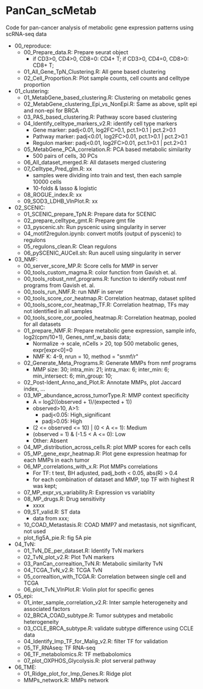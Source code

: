 # PanCan_scMetab
Code for pan-cancer analysis of metabolic gene expression patterns using scRNA-seq data


- 00_reproduce:
    - 00_Prepare_data.R: Prepare seurat object
        - if CD3>0, CD4>0, CD8=0: CD4+ T; if CD3>0, CD4=0, CD8>0: CD8+ T;
    - 01_All_Gene_TpN_Clustering.R: All gene based clustering
    - 02_Cell_Proportion.R: Plot sample counts, cell counts and celltype proportion
- 01_clustering:
    - 01_MetabGene_based_clustering.R: Clustering on metabolic genes
    - 02_MetabGene_clustering_Epi_vs_NonEpi.R: Same as above, split epi and non-epi for BRCA
    - 03_PAS_based_clustering.R: Pathway score based clustering
    - 04_Identify_celltype_markers_v2.R: identify cell type markers
        - Gene marker: padj<0.01, log2FC>0.1, pct.1>0.1 | pct.2>0.1
        - Pathway marker: padj<0.01, log2FC>0.01, pct.1>0.1 | pct.2>0.1
        - Regulon marker: padj<0.01, log2FC>0.01, pct.1>0.1 | pct.2>0.1
    - 05_MetabGene_PCA_correlation.R: PCA based metabolic similarity
        - 500 pairs of cells, 30 PCs
    - 06_All_dataset_merged.R: All datasets merged clustering
    - 07_Celltype_Pred_glm.R: xx
        - samples were dividing into train and test, then each sample 10000 cells
        - 10-folds & lasso & logistic 
    - 08_ROGUE_index.R: xx
    - 09_SOD3_LDHB_VlnPlot.R: xx
- 02_SCENIC:
    - 01_SCENIC_prepare_TpN.R: Prepare data for SCENIC
    - 02_prepare_celltype_gmt.R: Prepare gmt file
    - 03_pyscenic.sh: Run pyscenic using singularity in server
    - 04_motif2regulon.ipynb: convert motifs (output of pyscenic) to regulons
    - 05_regulons_clean.R: Clean regulons
    - 06_pySCENIC_AUCell.sh: Run aucell using singularity in server
- 03_NMF:
    - 00_server_score_MP.R: Score cells for MMP in server
    - 00_tools_custom_magma.R: color function from Gavish et. al.
    - 00_tools_robust_nmf_programs.R: function to identify robust nmf programs from Gavish et. al.
    - 00_tools_run_NMF.R: run NMF in server
    - 00_tools_score_cor_heatmap.R: Correlation heatmap, dataset splited
    - 00_tools_score_cor_heatmap_TF.R: Correlation heatmap, TFs may not identified in all samples
    - 00_tools_score_cor_pooled_heatmap.R: Correlation heatmap, pooled for all datasets
    - 01_prepare_NMF.R: Prepare metabolic gene expression, sample info, log2(cpm/10+1), Genes_nmf_w_basis data;
        - Normalize -> scale, nCells > 20, top 500 metabolic genes, expr[expr<0]=0
        - NMF K: 4-9, nrun = 10, method = "snmf/r"
    - 02_Generate_Meta_Programs.R: Generate MMPs from nmf programs
        - MMP size: 30; intra_min: 21; intra_max: 6; inter_min: 6; min_intersect: 6; min_group: 10;
    - 02_Post-Ident_Anno_and_Plot.R: Annotate MMPs, plot Jaccard index, ...
    - 03_MP_abundance_across_tumorType.R: MMP context specificity
        - A = log2((observed + 1)/(expected + 1))
        - observed>10, A>1:
            - padj<0.05: High_significant
            - padj>0.05: High
        - (2 <= observed <= 10) | (0 < A <= 1): Medium
        - (observed = 1) & (-1.5 < A <= 0): Low
        - Other: Absent
    - 04_MP_distribution_across_cells.R: plot MMP scores for each cells
    - 05_MP_gene_expr_heatmap.R: Plot gene expression heatmap for each MMPs in each tumor
    - 06_MP_correlations_with_x.R: Plot MMPs correlations
        - For TF: t test, BH adjusted, padj_both < 0.05, abs(R) > 0.4
        - for each combination of dataset and MMP, top TF with highest R was kept; 
    - 07_MP_expr_vs_variability.R: Expression vs variablity
    - 08_MP_drugs.R: Drug sensitivity
        - xxxx
    - 09_ST_valid.R: ST data
        - data from xxx; 
    - 10_COAD_Metastasis.R: COAD MMP7 and metastasis, not significant, not used
    - plot_fig5A_pie.R: fig 5A pie
- 04_TvN:
    - 01_TvN_DE_per_dataset.R: Identify TvN markers
    - 02_TvN_plot_v2.R: Plot TvN markers
    - 03_PanCan_correaltion_TvN.R: Metabolic similarity TvN
    - 04_TCGA_TvN_v2.R: TCGA TvN
    - 05_correaltion_with_TCGA.R: Correlation between single cell and TCGA
    - 06_plot_TvN_VlnPlot.R: Violin plot for specific genes
- 05_epi:
    - 01_inter_sample_correlation_v2.R: Inter sample heterogeneity and associated factors
    - 02_BRCA_COAD_subtype.R: Tumor subtypes and metabolic heterogeneity
    - 03_CCLE_BRCA_subtype.R: validate subtype difference using CCLE data
    - 04_Identify_Imp_TF_for_Malig_v2.R: filter TF for validation
    - 05_TF_RNAseq: TF RNA-seq
    - 06_TF_metabolomics.R: TF metbabolomics
    - 07_plot_OXPHOS_Glycolysis.R: plot serveral pathway
- 06_TME:
    - 01_Ridge_plot_for_Imp_Genes.R: Ridge plot
    - MMPs_network.R: MMPs network


